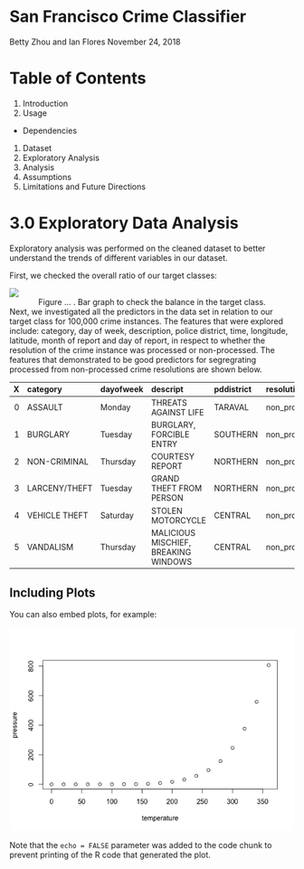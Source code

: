 San Francisco Crime Classifier
================
Betty Zhou and Ian Flores
November 24, 2018

Table of Contents
=================

1.  Introduction
2.  Usage

-   Dependencies

1.  Dataset
2.  Exploratory Analysis
3.  Analysis
4.  Assumptions
5.  Limitations and Future Directions

3.0 Exploratory Data Analysis
=============================

Exploratory analysis was performed on the cleaned dataset to better understand the trends of different variables in our dataset.

First, we checked the overall ratio of our target classes:

<img src="/Users/bettyzhou/Documents/Block_3_labs/DSCI_522_SF_crime/results/figures/target_plot.png" width="640" style="display: block; margin: auto;" />
<center>
Figure ... . Bar graph to check the balance in the target class.
</center>
Next, we investigated all the predictors in the data set in relation to our target class for 100,000 crime instances. The features that were explored include: category, day of week, description, police district, time, longitude, latitude, month of report and day of report, in respect to whether the resolution of the crime instance was processed or non-processed. The features that demonstrated to be good predictors for segregrating processed from non-processed crime resolutions are shown below.

|    X| category      | dayofweek | descript                             | pddistrict | resolution     |  time|          x|         y|  report\_month|  report\_day|
|----:|:--------------|:----------|:-------------------------------------|:-----------|:---------------|-----:|----------:|---------:|--------------:|------------:|
|    0| ASSAULT       | Monday    | THREATS AGAINST LIFE                 | TARAVAL    | non\_processed |   860|  -122.4750|  37.73246|              6|           20|
|    1| BURGLARY      | Tuesday   | BURGLARY, FORCIBLE ENTRY             | SOUTHERN   | non\_processed |  1260|  -122.3656|  37.80967|             10|           17|
|    2| NON-CRIMINAL  | Thursday  | COURTESY REPORT                      | NORTHERN   | non\_processed |   720|  -122.4203|  37.78845|              9|            1|
|    3| LARCENY/THEFT | Tuesday   | GRAND THEFT FROM PERSON              | NORTHERN   | non\_processed |  1072|  -122.4310|  37.78303|             11|           14|
|    4| VEHICLE THEFT | Saturday  | STOLEN MOTORCYCLE                    | CENTRAL    | non\_processed |    30|  -122.4179|  37.79368|              4|            7|
|    5| VANDALISM     | Thursday  | MALICIOUS MISCHIEF, BREAKING WINDOWS | CENTRAL    | non\_processed |   120|  -122.3997|  37.79737|              2|           15|

Including Plots
---------------

You can also embed plots, for example:

![](SF_crime_draft_report_files/figure-markdown_github/pressure-1.png)

Note that the `echo = FALSE` parameter was added to the code chunk to prevent printing of the R code that generated the plot.
